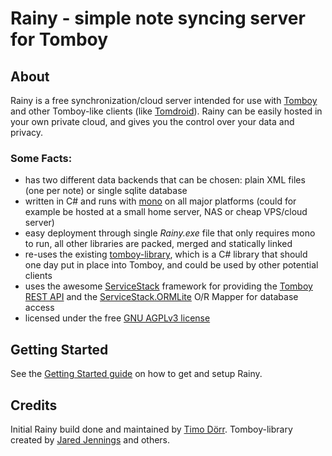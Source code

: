 Rainy - simple note syncing server for Tomboy
=============================================

About
-----

Rainy is a free synchronization/cloud server intended for use with [Tomboy][tomboy] and other Tomboy-like clients (like [Tomdroid][tomdroid]). Rainy can be easily hosted in your own private cloud, and gives you the control over your data and privacy.

### Some Facts:

  * has two different data backends that can be chosen: plain XML files (one per note) or single sqlite database
  * written in C# and runs with [mono][mono] on all major platforms (could for example be hosted at a small home server, NAS or cheap VPS/cloud server)
  * easy deployment through single _Rainy.exe_ file that only requires mono to run, all other libraries are packed, merged and statically linked
  * re-uses the existing [tomboy-library][tomboylib], which is a C# library that should one day put in place into Tomboy, and could be used by other potential clients
  * uses the awesome [ServiceStack][servicestack] framework for providing the [Tomboy REST API][tomboyrest] and the [ServiceStack.ORMLite][ss-ormlite] O/R Mapper  for database access
  * licensed under the free [GNU AGPLv3 license][agplv3]

  [tomboy]: http://projects.gnome.org/tomboy/
  [tomboylib]: https://github.com/trepidity/tomboy-library
  [tomdroid]: https://launchpad.net/tomdroid
  [tomboyrest]: https://live.gnome.org/Tomboy/Synchronization/REST/1.0
  [snowy]: http://git.gnome.org/browse/snowy
  [servicestack]: http://www.servicestack.net/
  [ss-ormlite]: https://github.com/ServiceStack/ServiceStack.OrmLite
  [mono]: http://www.mono-project.com
  [agplv3]: http://www.gnu.org/licenses/agpl-3.0.html


Getting Started
---------------

See the [Getting Started guide][gettingstarted] on how to get and setup Rainy.

  [gettingstarted]: http://www.notesync.org/GETTING_STARTED.md


Credits
-------

Initial Rainy build done and maintained  by [Timo Dörr](https://twitter.com/timodoerr). Tomboy-library created by [Jared Jennings](https://twitter.com/jaredljennings) and others.


  [tomboy-ml]: http://lists.beatniksoftware.com/listinfo.cgi/tomboy-list-beatniksoftware.com
  [issue-tracker]: https://github.com/Dynalon/Rainy/issues

